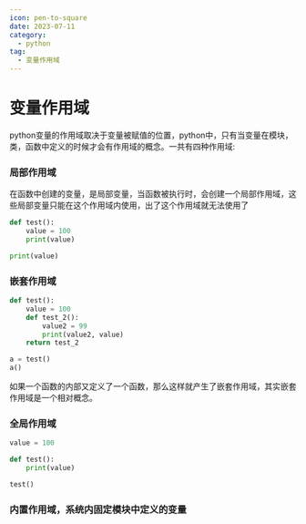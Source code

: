 ```yaml
---
icon: pen-to-square
date: 2023-07-11
category:
  - python
tag:
  - 变量作用域
---
```


# 变量作用域

python变量的作用域取决于变量被赋值的位置，python中，只有当变量在模块，类，函数中定义的时候才会有作用域的概念。一共有四种作用域:

### 局部作用域

  在函数中创建的变量，是局部变量，当函数被执行时，会创建一个局部作用域，这些局部变量只能在这个作用域内使用，出了这个作用域就无法使用了

  ```python
  def test():
      value = 100
      print(value)
  
  print(value)
  ```

### 嵌套作用域

  ```python
  def test():
      value = 100
      def test_2():
          value2 = 99
          print(value2, value)
      return test_2
  
  a = test()
  a()
  ```

  如果一个函数的内部又定义了一个函数，那么这样就产生了嵌套作用域，其实嵌套作用域是一个相对概念。

### 全局作用域

  ```python
  value = 100
  
  def test():
      print(value)
  
  test()
  ```

  

### 内置作用域，系统内固定模块中定义的变量
